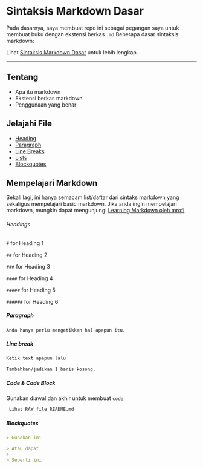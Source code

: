 # Sintaksis Markdown Dasar

Pada dasarnya, saya membuat repo ini sebagai pegangan saya untuk membuat buku dengan ekstensi berkas `.md`
Beberapa dasar sintaksis markdown:

Lihat [Sintaksis Markdown Dasar](/Sintaksis-Markdown-Dasar/) untuk lebih lengkap.

---

## Tentang
* Apa itu markdown
* Ekstensi berkas markdown
* Penggunaan yang benar

## Jelajahi File
* [Heading](/id/headings.md)
* [Paragraph](/id/paragraph.md)
* [Line Breaks](/id/linebreaks.md)
* [Lists](/id/lists.md)
* [Blockquotes](/id/blockquotes.md)

## Mempelajari Markdown
Sekali lagi, ini hanya semacam list/daftar dari sintaks markdown yang sekaligus mempelajari basic markdown.
Jika anda ingin mempelajari markdown, mungkin dapat mengunjungi [Learning Markdown oleh mrofi](https://github.com/mrofi/learning-markdown)

###### Headings
`#` for Heading 1

`##` for Heading 2

`###` for Heading 3

`####` for Heading 4

`#####` for Heading 5

`######` for Heading 6

##### Paragraph

```markdown
Anda hanya perlu mengetikkan hal apapun itu.
```

##### Line break
```markdown
Ketik text apapun lalu

Tambahkan/jadikan 1 baris kosong.
```

##### Code & Code Block

Gunakan diawal dan akhir untuk membuat `code`

```markdown
 Lihat RAW file README.md
```

##### Blockquotes

```markdown
> Gunakan ini

> Atau dapat
>
> Seperti ini
```
